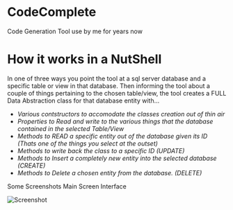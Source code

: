 # CodeComplete
Code Generation Tool use by me for years now

# How it works in a NutShell

In one of three ways you point the tool at a sql server database and a specific table or view in that database. Then informing the tool about a couple of things pertaining to the chosen table/view, the tool creates a FULL Data Abstraction class for that database entity with...
* *Various contstructors to accomodate the classes creation out of thin air*
* *Properties to Read and write to the various things that the database contained in the selected Table/View*
* *Methods to READ a specific entity out of the database given its ID (Thats one of the things you select at the outset)*
* *Methods to write back the class to a specific ID (UPDATE)*
* *Methods to Insert a completely new entity into the selected database (CREATE)*
* *Methods to Delete a chosen entity from the database. (DELETE)*

Some Screenshots
Main Screen Interface

![Screenshot](https://raw.github.com/harlock123/codecomplete/TaiCodeComplete/images/Screenshot1.jpg)
